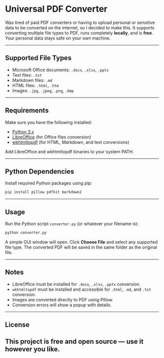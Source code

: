 # Universal PDF Converter

Was tired of paid PDF converters or having to upload personal or sensitive data to be converted on the internet, so I decided to make this. It supports converting multiple file types to PDF, runs completely **locally**, and is **free**. Your personal data stays safe on your own machine.

---

## Supported File Types

- Microsoft Office documents: `.docx`, `.xlsx`, `.pptx`
- Text files: `.txt`
- Markdown files: `.md`
- HTML files: `.html`, `.htm`
- Images: `.jpg`, `.jpeg`, `.png`, `.bmp`

---

## Requirements

Make sure you have the following installed:

- [Python 3.x](https://www.python.org/downloads/)
- [LibreOffice](https://www.libreoffice.org/download/download/) (for Office files conversion)
- [wkhtmltopdf](https://wkhtmltopdf.org/downloads.html) (for HTML, Markdown, and text conversions)

Add LibreOffice and wkhtmltopdf binaries to your system PATH.

---

## Python Dependencies

Install required Python packages using pip:

```bash
pip install pillow pdfkit markdown2
```

---

## Usage

Run the Python script `converter.py` (or whatever your filename is):

```bash
python converter.py
```

A simple GUI window will open. Click **Choose File** and select any supported file type. The converted PDF will be saved in the same folder as the original file.

---

## Notes

- LibreOffice must be installed for `.docx`, `.xlsx`, `.pptx` conversion.
- `wkhtmltopdf` must be installed and accessible for `.html`, `.md`, and `.txt` conversion.
- Images are converted directly to PDF using Pillow.
- Conversion errors will show a popup with details.

---

## License

This project is free and open source — use it however you like.
---
